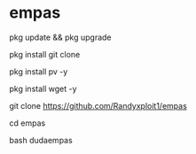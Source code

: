 # empas

pkg update && pkg upgrade

pkg install git clone

pkg install pv -y

pkg install wget -y

git clone https://github.com/Randyxploit1/empas

cd empas

bash dudaempas
